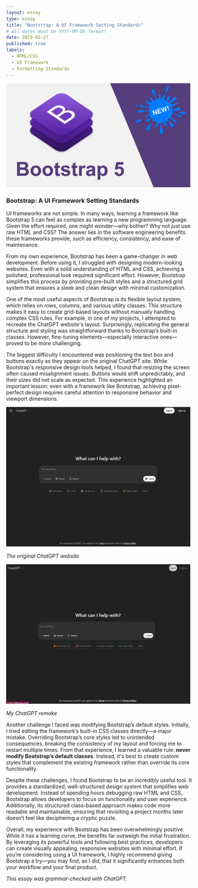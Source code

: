```yaml
---
layout: essay
type: essay
title: "Bootstrap: A UI Framework Setting Standards"
# All dates must be YYYY-MM-DD format!
date: 2025-02-27
published: true
labels:
  - HTML/CSS
  - UI Framework
  - Formatting Standards
---
```


<img width="500px" class="rounded pe-4" src="../img/bootstrap-icon.png">

### Bootstrap: A UI Framework Setting Standards

UI frameworks are not simple. In many ways, learning a framework like Bootstrap 5 can feel as complex as learning a new programming language. Given the effort required, one might wonder—why bother? Why not just use raw HTML and CSS? The answer lies in the software engineering benefits these frameworks provide, such as efficiency, consistency, and ease of maintenance.

From my own experience, Bootstrap has been a game-changer in web development. Before using it, I struggled with designing modern-looking websites. Even with a solid understanding of HTML and CSS, achieving a polished, professional look required significant effort. However, Bootstrap simplifies this process by providing pre-built styles and a structured grid system that ensures a sleek and clean design with minimal customization.

One of the most useful aspects of Bootstrap is its flexible layout system, which relies on rows, columns, and various utility classes. This structure makes it easy to create grid-based layouts without manually handling complex CSS rules. For example, in one of my projects, I attempted to recreate the ChatGPT website's layout. Surprisingly, replicating the general structure and styling was straightforward thanks to Bootstrap’s built-in classes. However, fine-tuning elements—especially interactive ones—proved to be more challenging.

The biggest difficulty I encountered was positioning the text box and buttons exactly as they appear on the original ChatGPT site. While Bootstrap's responsive design tools helped, I found that resizing the screen often caused misalignment issues. Buttons would shift unpredictably, and their sizes did not scale as expected. This experience highlighted an important lesson: even with a framework like Bootstrap, achieving pixel-perfect design requires careful attention to responsive behavior and viewport dimensions.

<img width="500px" class="rounded pe-4" src="../img/chatgpt-original-site.png">

*The original ChatGPT website*

<img width="500px" class="rounded pe-4" src="../img/chatgpt-remake-site.png">

*My ChatGPT remake*

Another challenge I faced was modifying Bootstrap’s default styles. Initially, I tried editing the framework’s built-in CSS classes directly—a major mistake. Overriding Bootstrap’s core styles led to unintended consequences, breaking the consistency of my layout and forcing me to restart multiple times. From that experience, I learned a valuable rule: **never modify Bootstrap’s default classes**. Instead, it's best to create custom styles that complement the existing framework rather than override its core functionality.

Despite these challenges, I found Bootstrap to be an incredibly useful tool. It provides a standardized, well-structured design system that simplifies web development. Instead of spending hours debugging raw HTML and CSS, Bootstrap allows developers to focus on functionality and user experience. Additionally, its structured class-based approach makes code more readable and maintainable, ensuring that revisiting a project months later doesn’t feel like deciphering a cryptic puzzle.

Overall, my experience with Bootstrap has been overwhelmingly positive. While it has a learning curve, the benefits far outweigh the initial frustration. By leveraging its powerful tools and following best practices, developers can create visually appealing, responsive websites with minimal effort. If you’re considering using a UI framework, I highly recommend giving Bootstrap a try—you may find, as I did, that it significantly enhances both your workflow and your final product.

*This essay was grammar-checked with ChatGPT.*
